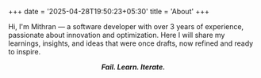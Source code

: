 +++
date = '2025-04-28T19:50:23+05:30'
title = 'About'
+++

Hi, I'm Mithran — a software developer with over 3 years of experience, passionate about innovation and optimization. 
Here I will share my learnings, insights, and ideas that were once drafts, now refined and ready to inspire.

<p align="center">
  <strong><em>Fail. Learn. Iterate.</em></strong> 
</p>